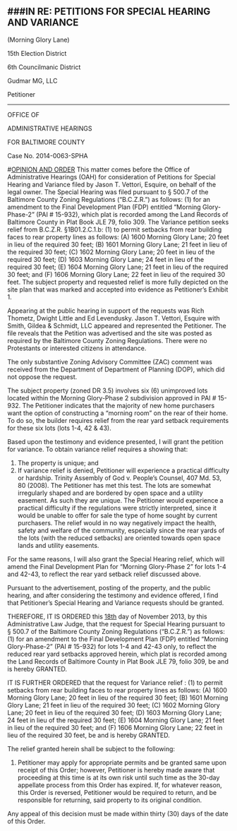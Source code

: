 ###IN RE: PETITIONS FOR SPECIAL HEARING AND VARIANCE
---
(Morning Glory Lane)

15th Election District

6th Councilmanic District

Gudmar MG, LLC

Petitioner

---
OFFICE OF

ADMINISTRATIVE HEARINGS

FOR BALTIMORE COUNTY

Case No. 2014-0063-SPHA 
#<u>OPINION AND ORDER</u>
This matter comes before the Office of Administrative Hearings (OAH) for consideration of Petitions for Special Hearing and Variance filed by Jason T. Vettori, Esquire, on behalf of the legal owner. The Special Hearing was filed pursuant to § 500.7 of the Baltimore County Zoning Regulations (“B.C.Z.R.”) as follows: (1) for an amendment to the Final Development Plan (FDP) entitled “Morning Glory-Phase-2” (PAI # 15-932), which plat is recorded among the Land Records of Baltimore County in Plat Book JLE 79, folio 309. The Variance petition seeks relief from B.C.Z.R. §1B01.2.C.1.b: (1) to permit setbacks from rear building faces to rear property lines as follows: (A) 1600 Morning Glory Lane; 20 feet in lieu of the required 30 feet; (B) 1601 Morning Glory Lane; 21 feet in lieu of the required 30 feet; (C) 1602 Morning Glory Lane; 20 feet in lieu of the required 30 feet; (D) 1603 Morning Glory Lane; 24 feet in lieu of the required 30 feet; (E) 1604 Morning Glory Lane; 21 feet in lieu of the required 30 feet; and (F) 1606 Morning Glory Lane; 22 feet in lieu of the required 30 feet. The subject property and requested relief is more fully depicted on the site plan that was marked and accepted into evidence as Petitioner’s Exhibit 1.
Appearing at the public hearing in support of the requests was Rich Thometz, Dwight Little and Ed Levendusky. Jason T. Vettori, Esquire with Smith, Gildea & Schmidt, LLC appeared and represented the Petitioner. The file reveals that the Petition was advertised and the site was posted as required by the Baltimore County Zoning Regulations. There were no Protestants or interested citizens in attendance.
The only substantive Zoning Advisory Committee (ZAC) comment was received from the Department of Department of Planning (DOP), which did not oppose the request.
The subject property (zoned DR 3.5) involves six (6) unimproved lots located within the Morning Glory-Phase 2 subdivision approved in PAI # 15-932. The Petitioner indicates that the majority of new home purchasers want the option of constructing a “morning room” on the rear of their home. To do so, the builder requires relief from the rear yard setback requirements for these six lots (lots 1-4, 42 & 43).
Based upon the testimony and evidence presented, I will grant the petition for variance. To obtain variance relief requires a showing that:
1. The property is unique; and
2. If variance relief is denied, Petitioner will experience a practical difficulty or hardship. Trinity Assembly of God v. People’s Counsel, 407 Md. 53, 80 (2008). The Petitioner has met this test. The lots are somewhat irregularly shaped and are bordered by open space and a utility easement. As such they are unique. The Petitioner would experience a practical difficulty if the regulations were strictly interpreted, since it would be unable to offer for sale the type of home sought by current purchasers. The relief would in no way negatively impact the health, safety and welfare of the community, especially since the rear yards of the lots (with the reduced setbacks) are oriented towards open space lands and utility easements.
For the same reasons, I will also grant the Special Hearing relief, which will amend the Final Development Plan for “Morning Glory-Phase 2” for lots 1-4 and 42-43, to reflect the rear yard setback relief discussed above. 
Pursuant to the advertisement, posting of the property, and the public hearing, and after considering the testimony and evidence offered, I find that Petitioner’s Special Hearing and Variance requests should be granted.
THEREFORE, IT IS ORDERED this <u>18th</u> day of November 2013, by this Administrative Law Judge, that the request for Special Hearing pursuant to § 500.7 of the Baltimore County Zoning Regulations (“B.C.Z.R.”) as follows: (1) for an amendment to the Final Development Plan (FDP) entitled “Morning Glory-Phase-2” (PAI # 15-932) for lots 1-4 and 42-43 only, to reflect the reduced rear yard setbacks approved herein, which plat is recorded among the Land Records of Baltimore County in Plat Book JLE 79, folio 309, be and is hereby GRANTED.
IT IS FURTHER ORDERED that the request for Variance relief : (1) to permit setbacks from rear building faces to rear property lines as follows: (A) 1600 Morning Glory Lane; 20 feet in lieu of the required 30 feet; (B) 1601 Morning Glory Lane; 21 feet in lieu of the required 30 feet; (C) 1602 Morning Glory Lane; 20 feet in lieu of the required 30 feet; (D) 1603 Morning Glory Lane; 24 feet in lieu of the required 30 feet; (E) 1604 Morning Glory Lane; 21 feet in lieu of the required 30 feet; and (F) 1606 Morning Glory Lane; 22 feet in lieu of the required 30 feet, be and is hereby GRANTED.
The relief granted herein shall be subject to the following:
1. Petitioner may apply for appropriate permits and be granted same upon receipt of this Order; however, Petitioner is hereby made aware that proceeding at this time is at its own risk until such time as the 30-day appellate process from this Order has expired. If, for whatever reason, this Order is reversed, Petitioner would be required to return, and be responsible for returning, said property to its original condition.
Any appeal of this decision must be made within thirty (30) days of the date of this Order.